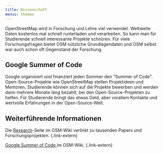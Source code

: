```yaml
---
title: Wissenschaft
menus: themen
---
```


OpenStreetMap wird in Forschung und Lehre viel verwendet. Weltweite Daten
kostenlos mal schnell runterladen und verarbeiten. So kann man für Studierende
schnell interessante Projekte schnüren. Für viele Forschungsfragen bietet
OSM nützliche Grundlagendaten und OSM selbst war auch schon oft Gegenstand
der Forschung.

## Google Summer of Code

Google organisiert und finanziert jeden Sommer den "Summer of Code".
Open-Source-Projekte wie OpenStreetMap stellen Projektideen und Mentoren,
Studierende können sich auf die Projekte bewerben und werden dann mehrere
Monate lang bezahlt, bei den Open-Source-Projekten zu helfen. Für Studierende
bringt das etwas Geld, aber vorallem Kontakte und wertvolle Erfahrungen in der
Open-Source-Welt.

## Weiterführende Informationen

Die [Research](https://wiki.openstreetmap.org/wiki/Research)-Seite im OSM-Wiki
verlinkt zu tausenden Papers und Forschungsprojekten.
{.link-extern}

[Google Summer of Code
](https://wiki.openstreetmap.org/wiki/Google_Summer_of_Code) im OSM-Wiki.
{.link-extern}

